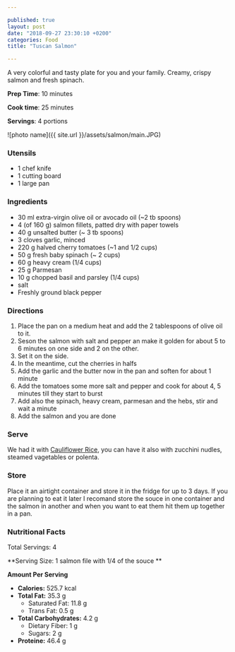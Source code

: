 ```yaml
---

published: true
layout: post
date: "2018-09-27 23:30:10 +0200"
categories: Food
title: "Tuscan Salmon"

---
```


A very colorful and tasty plate for you and your family. Creamy, crispy salmon and fresh spinach.

**Prep Time**: 10 minutes

**Cook time**: 25 minutes

**Servings**: 4 portions

![photo name]({{ site.url }}/assets/salmon/main.JPG)

### Utensils
- 1 chef knife
- 1 cutting board
- 1 large pan

### Ingredients
- 30 ml extra-virgin olive oil or avocado oil (~2 tb spoons)
- 4 (of 160 g) salmon fillets, patted dry with paper towels
- 40 g unsalted butter (~ 3 tb spoons)
- 3 cloves garlic, minced 
- 220 g halved cherry tomatoes (~1 and 1/2 cups)
- 50 g fresh baby spinach (~ 2 cups)
- 60 g heavy cream (1/4 cups)
- 25 g Parmesan
- 10 g chopped basil and parsley (1/4 cups)
- salt
- Freshly ground black pepper

### Directions
1. Place the pan on a medium heat and add the 2 tablespoons of olive oil to it.
2. Seson the salmon with salt and pepper an make it golden for about 5 to 6 minutes on one side and 2 on the other. 
3. Set it on the side.
4. In the meantime, cut the cherries in halfs 
5. Add the garlic and the butter now in the pan and soften for about 1 minute
6. Add the tomatoes some more salt and pepper and cook for about 4, 5 minutes till they start to burst
7. Add also the spinach, heavy cream, parmesan and the hebs, stir and wait a minute
8. Add the salmon and you are done  

### Serve
We had it with [Cauliflower Rice](http://mela.ro/food/2018/10/03/Cauliflower-Rice/), you can have it also with zucchini nudles, steamed vagetables or polenta.

### Store
Place it an airtight container and store it in the fridge for up to 3 days. If you are planning to eat it later I recomand store the souce in one container and the salmon in another and when you want to eat them hit them up together in a pan.

### Nutritional Facts
Total Servings: 4

**Serving Size: 1 salmon file with 1/4 of the souce **

**Amount Per Serving**

- **Calories:**  525.7 kcal
- **Total Fat:** 35.3 g
  - Saturated Fat: 11.8 g
  - Trans Fat: 0.5 g
- **Total Carbohydrates:** 4.2 g
  - Dietary Fiber: 1 g
  - Sugars: 2 g
- **Proteine:** 46.4 g
